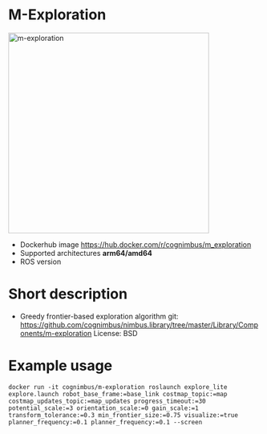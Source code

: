 # M-Exploration

<img src="./m-exploration/exploration.png" alt="m-exploration" width="400"/>

* Dockerhub image https://hub.docker.com/r/cognimbus/m_exploration
* Supported architectures <b>arm64/amd64</b>
* ROS version <b>
</b>

# Short description
* Greedy frontier-based exploration algorithm
git: https://github.com/cognimbus/nimbus.library/tree/master/Library/Components/m-exploration
License: BSD

# Example usage
```
docker run -it cognimbus/m-exploration roslaunch explore_lite explore.launch robot_base_frame:=base_link costmap_topic:=map costmap_updates_topic:=map_updates progress_timeout:=30 potential_scale:=3 orientation_scale:=0 gain_scale:=1 transform_tolerance:=0.3 min_frontier_size:=0.75 visualize:=true planner_frequency:=0.1 planner_frequency:=0.1 --screen
```

